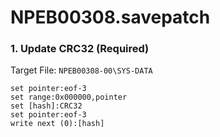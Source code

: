 # NPEB00308.savepatch

### 1. Update CRC32 (Required)

Target File: `NPEB00308-00\SYS-DATA`

```
set pointer:eof-3
set range:0x000000,pointer
set [hash]:CRC32
set pointer:eof-3
write next (0):[hash]
```

